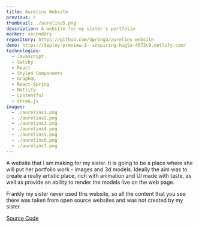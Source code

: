 ```yaml
---
title: Aurelins Website
previous: /
thumbnail: ./aurelins5.png
description: A website for my sister's portfolio
marker: secondary
repository: https://github.com/Spring3/aurelins-website
demo: https://deploy-preview-1--inspiring-hugle-4673c9.netlify.com/
technologies:
  - Javascript
  - Gatsby
  - React
  - Styled Components
  - GraphQL
  - React-Spring
  - Netlify
  - Contentful
  - three.js
images:
  - ./aurelins1.png
  - ./aurelins2.png
  - ./aurelins3.png
  - ./aurelins4.png
  - ./aurelins5.png
  - ./aurelins6.png
  - ./aurelins7.png
---
```


A website that I am making for my sister. It is going to be a place where she will put her portfolio work - images and 3d models. Ideally the aim was to create a really artistic place, rich with animation and UI made with taste, as well as provide an ability to render the models live on the web page.

Frankly my sister never used this website, so all the content that you see there was taken from open source websites and was not created by my sister.

[Source Code](https://github.com/Spring3/aurelins-website)
